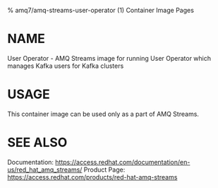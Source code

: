 % amq7/amq-streams-user-operator (1) Container Image Pages

# NAME

User Operator - AMQ Streams image for running User Operator which manages Kafka users for Kafka clusters

# USAGE

This container image can be used only as a part of AMQ Streams.

# SEE ALSO

Documentation: https://access.redhat.com/documentation/en-us/red_hat_amq_streams/
Product Page: https://access.redhat.com/products/red-hat-amq-streams